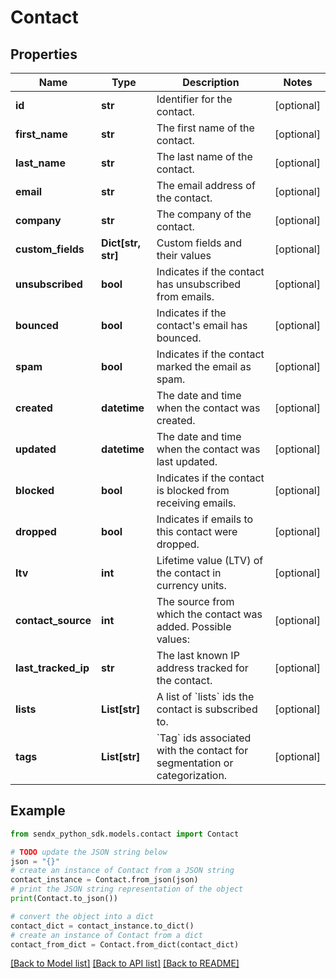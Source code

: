 # Contact


## Properties

Name | Type | Description | Notes
------------ | ------------- | ------------- | -------------
**id** | **str** | Identifier for the contact. | [optional] 
**first_name** | **str** | The first name of the contact. | [optional] 
**last_name** | **str** | The last name of the contact. | [optional] 
**email** | **str** | The email address of the contact. | [optional] 
**company** | **str** | The company of the contact. | [optional] 
**custom_fields** | **Dict[str, str]** | Custom fields and their values | [optional] 
**unsubscribed** | **bool** | Indicates if the contact has unsubscribed from emails. | [optional] 
**bounced** | **bool** | Indicates if the contact&#39;s email has bounced. | [optional] 
**spam** | **bool** | Indicates if the contact marked the email as spam. | [optional] 
**created** | **datetime** | The date and time when the contact was created. | [optional] 
**updated** | **datetime** | The date and time when the contact was last updated. | [optional] 
**blocked** | **bool** | Indicates if the contact is blocked from receiving emails. | [optional] 
**dropped** | **bool** | Indicates if emails to this contact were dropped. | [optional] 
**ltv** | **int** | Lifetime value (LTV) of the contact in currency units. | [optional] 
**contact_source** | **int** | The source from which the contact was added. Possible values:  | [optional] 
**last_tracked_ip** | **str** | The last known IP address tracked for the contact. | [optional] 
**lists** | **List[str]** | A list of &#x60;lists&#x60; ids the contact is subscribed to. | [optional] 
**tags** | **List[str]** | &#x60;Tag&#x60; ids associated with the contact for segmentation or categorization. | [optional] 

## Example

```python
from sendx_python_sdk.models.contact import Contact

# TODO update the JSON string below
json = "{}"
# create an instance of Contact from a JSON string
contact_instance = Contact.from_json(json)
# print the JSON string representation of the object
print(Contact.to_json())

# convert the object into a dict
contact_dict = contact_instance.to_dict()
# create an instance of Contact from a dict
contact_from_dict = Contact.from_dict(contact_dict)
```
[[Back to Model list]](../README.md#documentation-for-models) [[Back to API list]](../README.md#documentation-for-api-endpoints) [[Back to README]](../README.md)


